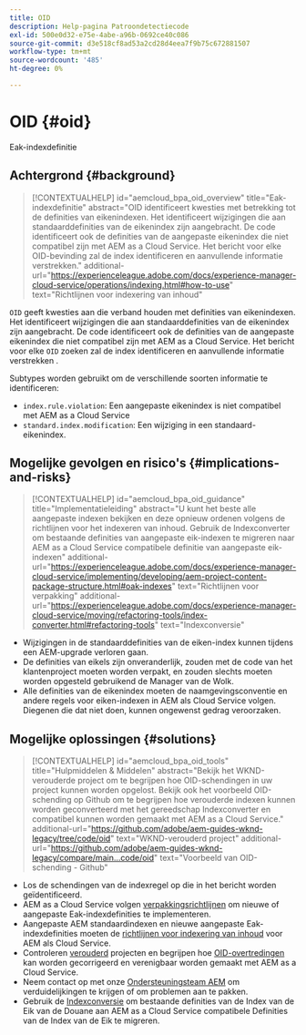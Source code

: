 ```yaml
---
title: OID
description: Help-pagina Patroondetectiecode
exl-id: 500e0d32-e75e-4abe-a96b-0692ce40c086
source-git-commit: d3e518cf8ad53a2cd28d4eea7f9b75c672881507
workflow-type: tm+mt
source-wordcount: '485'
ht-degree: 0%

---
```


# OID {#oid}

Eak-indexdefinitie

## Achtergrond {#background}

>[!CONTEXTUALHELP]
>id="aemcloud_bpa_oid_overview"
>title="Eak-indexdefinitie"
>abstract="OID identificeert kwesties met betrekking tot de definities van eikenindexen. Het identificeert wijzigingen die aan standaarddefinities van de eikenindex zijn aangebracht. De code identificeert ook de definities van de aangepaste eikenindex die niet compatibel zijn met AEM as a Cloud Service. Het bericht voor elke OID-bevinding zal de index identificeren en aanvullende informatie verstrekken."
>additional-url="https://experienceleague.adobe.com/docs/experience-manager-cloud-service/operations/indexing.html#how-to-use" text="Richtlijnen voor indexering van inhoud"

`OID` geeft kwesties aan die verband houden met definities van eikenindexen. Het identificeert wijzigingen die aan standaarddefinities van de eikenindex zijn aangebracht. De code identificeert ook de definities van de aangepaste eikenindex die niet compatibel zijn met AEM as a Cloud Service. Het bericht voor elke `OID` zoeken zal de index identificeren en aanvullende informatie verstrekken .

Subtypes worden gebruikt om de verschillende soorten informatie te identificeren:

* `index.rule.violation`: Een aangepaste eikenindex is niet compatibel met AEM as a Cloud Service
* `standard.index.modification`: Een wijziging in een standaard-eikenindex.

## Mogelijke gevolgen en risico&#39;s {#implications-and-risks}

>[!CONTEXTUALHELP]
>id="aemcloud_bpa_oid_guidance"
>title="Implementatieleiding"
>abstract="U kunt het beste alle aangepaste indexen bekijken en deze opnieuw ordenen volgens de richtlijnen voor het indexeren van inhoud. Gebruik de Indexconverter om bestaande definities van aangepaste eik-indexen te migreren naar AEM as a Cloud Service compatibele definitie van aangepaste eik-indexen"
>additional-url="https://experienceleague.adobe.com/docs/experience-manager-cloud-service/implementing/developing/aem-project-content-package-structure.html#oak-indexes" text="Richtlijnen voor verpakking"
>additional-url="https://experienceleague.adobe.com/docs/experience-manager-cloud-service/moving/refactoring-tools/index-converter.html#refactoring-tools" text="Indexconversie"

* Wijzigingen in de standaarddefinities van de eiken-index kunnen tijdens een AEM-upgrade verloren gaan.
* De definities van eikels zijn onveranderlijk, zouden met de code van het klantenproject moeten worden verpakt, en zouden slechts moeten worden opgesteld gebruikend de Manager van de Wolk.
* Alle definities van de eikenindex moeten de naamgevingsconventie en andere regels voor eiken-indexen in AEM als Cloud Service volgen. Diegenen die dat niet doen, kunnen ongewenst gedrag veroorzaken.

## Mogelijke oplossingen {#solutions}

>[!CONTEXTUALHELP]
>id="aemcloud_bpa_oid_tools"
>title="Hulpmiddelen &amp; Middelen"
>abstract="Bekijk het WKND-verouderde project om te begrijpen hoe OID-schendingen in uw project kunnen worden opgelost. Bekijk ook het voorbeeld OID-schending op Github om te begrijpen hoe verouderde indexen kunnen worden geconverteerd met het gereedschap Indexconverter en compatibel kunnen worden gemaakt met AEM as a Cloud Service."
>additional-url="https://github.com/adobe/aem-guides-wknd-legacy/tree/code/oid" text="WKND-verouderd project"
>additional-url="https://github.com/adobe/aem-guides-wknd-legacy/compare/main...code/oid" text="Voorbeeld van OID-schending - Github"

* Los de schendingen van de indexregel op die in het bericht worden geïdentificeerd.
* AEM as a Cloud Service volgen [verpakkingsrichtlijnen](https://experienceleague.adobe.com/docs/experience-manager-cloud-service/implementing/developing/aem-project-content-package-structure.html) om nieuwe of aangepaste Eak-indexdefinities te implementeren.
* Aangepaste AEM standaardindexen en nieuwe aangepaste Eak-indexdefinities moeten de [richtlijnen voor indexering van inhoud](https://experienceleague.adobe.com/docs/experience-manager-cloud-service/operations/indexing.html#preparing-the-new-index-definition) voor AEM als Cloud Service.
* Controleren [verouderd](https://github.com/adobe/aem-guides-wknd-legacy/tree/code/oid) projecten en begrijpen hoe [OID-overtredingen](https://github.com/adobe/aem-guides-wknd-legacy/compare/main...code/oid) kan worden gecorrigeerd en verenigbaar worden gemaakt met AEM as a Cloud Service.
* Neem contact op met onze [Ondersteuningsteam AEM](https://helpx.adobe.com/enterprise/using/support-for-experience-cloud.html) om verduidelijkingen te krijgen of om problemen aan te pakken.
* Gebruik de [Indexconversie](https://experienceleague.adobe.com/docs/experience-manager-cloud-service/moving/refactoring-tools/index-converter.html#refactoring-tools) om bestaande definities van de Index van de Eik van de Douane aan AEM as a Cloud Service compatibele Definities van de Index van de Eik te migreren.
